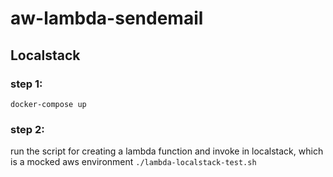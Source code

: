 # aw-lambda-sendemail

## Localstack
### step 1: 

`docker-compose up`

### step 2:

run the script for creating a lambda function and invoke in localstack, which is a mocked aws environment
`./lambda-localstack-test.sh`

